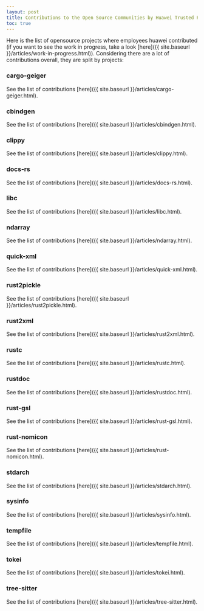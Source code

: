 ```yaml
---
layout: post
title: Contributions to the Open Source Communities by Huawei Trusted Programming 
toc: true
---
```


Here is the list of opensource projects where employees huawei contributed (if you want to see the work in progress, take a look [here]({{ site.baseurl }}/articles/work-in-progress.html)). Considering there are a lot of contributions overall, they are split by projects:

### cargo-geiger

See the list of contributions [here]({{ site.baseurl }}/articles/cargo-geiger.html).

### cbindgen

See the list of contributions [here]({{ site.baseurl }}/articles/cbindgen.html).

### clippy

See the list of contributions [here]({{ site.baseurl }}/articles/clippy.html).

### docs-rs

See the list of contributions [here]({{ site.baseurl }}/articles/docs-rs.html).

### libc

See the list of contributions [here]({{ site.baseurl }}/articles/libc.html).

### ndarray

See the list of contributions [here]({{ site.baseurl }}/articles/ndarray.html).

### quick-xml

See the list of contributions [here]({{ site.baseurl }}/articles/quick-xml.html).

### rust2pickle

See the list of contributions [here]({{ site.baseurl }}/articles/rust2pickle.html).

### rust2xml

See the list of contributions [here]({{ site.baseurl }}/articles/rust2xml.html).

### rustc

See the list of contributions [here]({{ site.baseurl }}/articles/rustc.html).

### rustdoc

See the list of contributions [here]({{ site.baseurl }}/articles/rustdoc.html).

### rust-gsl

See the list of contributions [here]({{ site.baseurl }}/articles/rust-gsl.html).

### rust-nomicon

See the list of contributions [here]({{ site.baseurl }}/articles/rust-nomicon.html).

### stdarch

See the list of contributions [here]({{ site.baseurl }}/articles/stdarch.html).

### sysinfo

See the list of contributions [here]({{ site.baseurl }}/articles/sysinfo.html).

### tempfile

See the list of contributions [here]({{ site.baseurl }}/articles/tempfile.html).

### tokei

See the list of contributions [here]({{ site.baseurl }}/articles/tokei.html).

### tree-sitter

See the list of contributions [here]({{ site.baseurl }}/articles/tree-sitter.html).
